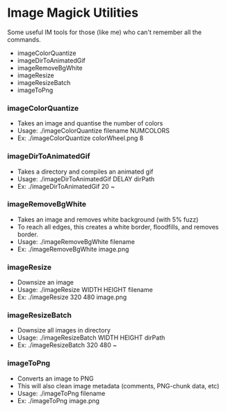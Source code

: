 # Image Magick Utilities

Some useful IM tools for those (like me) who can't remember all the commands.
- imageColorQuantize
- imageDirToAnimatedGif
- imageRemoveBgWhite
- imageResize
- imageResizeBatch
- imageToPng

### imageColorQuantize
- Takes an image and quantise the number of colors
- Usage: ./imageColorQuantize filename NUMCOLORS
- Ex: ./imageColorQuantize colorWheel.png 8

### imageDirToAnimatedGif
- Takes a directory and compiles an animated gif
- Usage: ./imageDirToAnimatedGif DELAY dirPath
- Ex: ./imageDirToAnimatedGif 20 ~

### imageRemoveBgWhite
- Takes an image and removes white background (with 5% fuzz)
- To reach all edges, this creates a white border, floodfills, and removes border.
- Usage: ./imageRemoveBgWhite filename
- Ex: ./imageRemoveBgWhite image.png

### imageResize
- Downsize an image
- Usage: 	./imageResize WIDTH HEIGHT filename
- Ex:		./imageResize 320 480 image.png

### imageResizeBatch
- Downsize all images in directory
- Usage: 	./imageResizeBatch WIDTH HEIGHT dirPath
- Ex:		./imageResizeBatch 320 480 ~

### imageToPng
- Converts an image to PNG
- This will also clean image metadata (comments, PNG-chunk data, etc)
- Usage: 	./imageToPng filename
- Ex:		./imageToPng image.png
